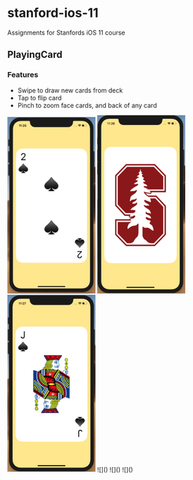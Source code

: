 # stanford-ios-11
Assignments for Stanfords iOS 11 course

## PlayingCard
### Features
- Swipe to draw new cards from deck
- Tap to flip card
- Pinch to zoom face cards, and back of any card
<img src="https://github.com/rodolfo-r/stanford-ios-11/blob/master/Screen%20Shot%202018-11-14%20at%2011.26.16%20AM.png" alt="Screenshot" width="200"/>

<img src="https://github.com/rodolfo-r/stanford-ios-11/blob/master/Screen%20Shot%202018-11-14%20at%2011.26.35%20AM.png" alt="Screenshot" width="200"/>

<img src="https://github.com/rodolfo-r/stanford-ios-11/blob/master/Screen%20Shot%202018-11-14%20at%2011.27.34%20AM.png" alt="Screenshot" width="200"/>
![]()
![]()
![]()
